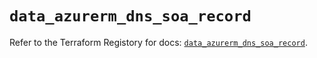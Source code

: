 # `data_azurerm_dns_soa_record`

Refer to the Terraform Registory for docs: [`data_azurerm_dns_soa_record`](https://registry.terraform.io/providers/hashicorp/azurerm/3.62.1/docs/data-sources/dns_soa_record).
